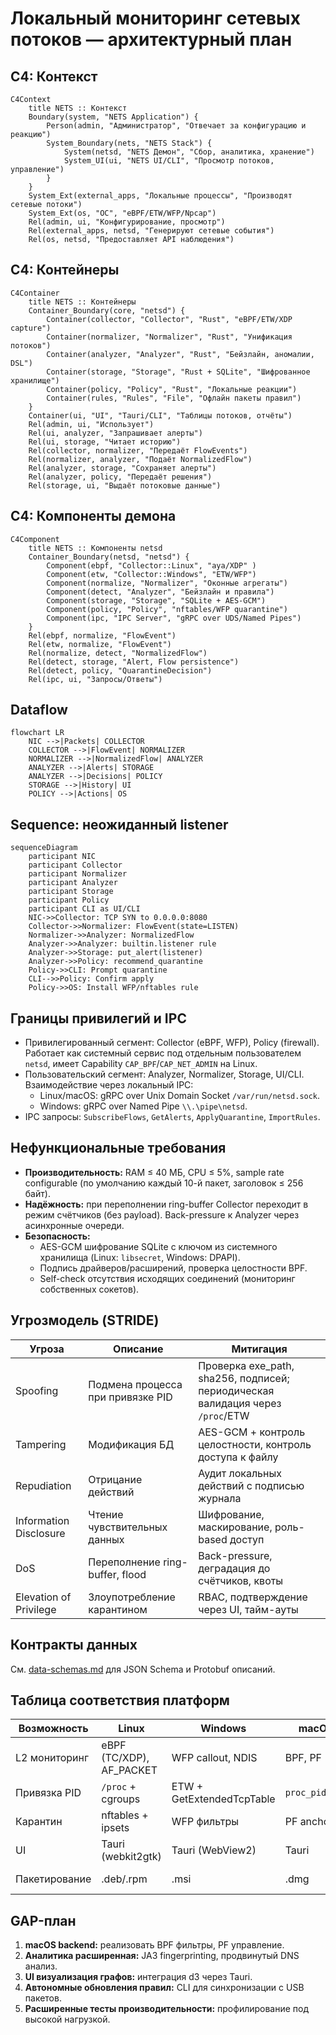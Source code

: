 # Локальный мониторинг сетевых потоков — архитектурный план

## C4: Контекст
```mermaid
C4Context
    title NETS :: Контекст
    Boundary(system, "NETS Application") {
        Person(admin, "Администратор", "Отвечает за конфигурацию и реакцию")
        System_Boundary(nets, "NETS Stack") {
            System(netsd, "NETS Демон", "Сбор, аналитика, хранение")
            System_UI(ui, "NETS UI/CLI", "Просмотр потоков, управление")
        }
    }
    System_Ext(external_apps, "Локальные процессы", "Производят сетевые потоки")
    System_Ext(os, "ОС", "eBPF/ETW/WFP/Npcap")
    Rel(admin, ui, "Конфигурирование, просмотр")
    Rel(external_apps, netsd, "Генерируют сетевые события")
    Rel(os, netsd, "Предоставляет API наблюдения")
```

## C4: Контейнеры
```mermaid
C4Container
    title NETS :: Контейнеры
    Container_Boundary(core, "netsd") {
        Container(collector, "Collector", "Rust", "eBPF/ETW/XDP capture")
        Container(normalizer, "Normalizer", "Rust", "Унификация потоков")
        Container(analyzer, "Analyzer", "Rust", "Бейзлайн, аномалии, DSL")
        Container(storage, "Storage", "Rust + SQLite", "Шифрованное хранилище")
        Container(policy, "Policy", "Rust", "Локальные реакции")
        Container(rules, "Rules", "File", "Офлайн пакеты правил")
    }
    Container(ui, "UI", "Tauri/CLI", "Таблицы потоков, отчёты")
    Rel(admin, ui, "Использует")
    Rel(ui, analyzer, "Запрашивает алерты")
    Rel(ui, storage, "Читает историю")
    Rel(collector, normalizer, "Передаёт FlowEvents")
    Rel(normalizer, analyzer, "Подаёт NormalizedFlow")
    Rel(analyzer, storage, "Сохраняет алерты")
    Rel(analyzer, policy, "Передаёт решения")
    Rel(storage, ui, "Выдаёт потоковые данные")
```

## C4: Компоненты демона
```mermaid
C4Component
    title NETS :: Компоненты netsd
    Container_Boundary(netsd, "netsd") {
        Component(ebpf, "Collector::Linux", "aya/XDP" )
        Component(etw, "Collector::Windows", "ETW/WFP")
        Component(normalize, "Normalizer", "Оконные агрегаты")
        Component(detect, "Analyzer", "Бейзлайн и правила")
        Component(storage, "Storage", "SQLite + AES-GCM")
        Component(policy, "Policy", "nftables/WFP quarantine")
        Component(ipc, "IPC Server", "gRPC over UDS/Named Pipes")
    }
    Rel(ebpf, normalize, "FlowEvent")
    Rel(etw, normalize, "FlowEvent")
    Rel(normalize, detect, "NormalizedFlow")
    Rel(detect, storage, "Alert, Flow persistence")
    Rel(detect, policy, "QuarantineDecision")
    Rel(ipc, ui, "Запросы/Ответы")
```

## Dataflow
```mermaid
flowchart LR
    NIC -->|Packets| COLLECTOR
    COLLECTOR -->|FlowEvent| NORMALIZER
    NORMALIZER -->|NormalizedFlow| ANALYZER
    ANALYZER -->|Alerts| STORAGE
    ANALYZER -->|Decisions| POLICY
    STORAGE -->|History| UI
    POLICY -->|Actions| OS
```

## Sequence: неожиданный listener
```mermaid
sequenceDiagram
    participant NIC
    participant Collector
    participant Normalizer
    participant Analyzer
    participant Storage
    participant Policy
    participant CLI as UI/CLI
    NIC->>Collector: TCP SYN to 0.0.0.0:8080
    Collector->>Normalizer: FlowEvent(state=LISTEN)
    Normalizer->>Analyzer: NormalizedFlow
    Analyzer->>Analyzer: builtin.listener rule
    Analyzer->>Storage: put_alert(listener)
    Analyzer->>Policy: recommend_quarantine
    Policy->>CLI: Prompt quarantine
    CLI-->>Policy: Confirm apply
    Policy->>OS: Install WFP/nftables rule
```

## Границы привилегий и IPC
* Привилегированный сегмент: Collector (eBPF, WFP), Policy (firewall). Работает как системный сервис под отдельным пользователем `netsd`, имеет Capability `CAP_BPF`/`CAP_NET_ADMIN` на Linux.
* Пользовательский сегмент: Analyzer, Normalizer, Storage, UI/CLI. Взаимодействие через локальный IPC:
  * Linux/macOS: gRPC over Unix Domain Socket `/var/run/netsd.sock`.
  * Windows: gRPC over Named Pipe `\\.\pipe\netsd`.
* IPC запросы: `SubscribeFlows`, `GetAlerts`, `ApplyQuarantine`, `ImportRules`.

## Нефункциональные требования
* **Производительность:** RAM ≤ 40 МБ, CPU ≤ 5%, sample rate configurable (по умолчанию каждый 10-й пакет, заголовок ≤ 256 байт).
* **Надёжность:** при переполнении ring-buffer Collector переходит в режим счётчиков (без payload). Back-pressure к Analyzer через асинхронные очереди.
* **Безопасность:**
  * AES-GCM шифрование SQLite с ключом из системного хранилища (Linux: `libsecret`, Windows: DPAPI).
  * Подпись драйверов/расширений, проверка целостности BPF.
  * Self-check отсутствия исходящих соединений (мониторинг собственных сокетов).

## Угрозмодель (STRIDE)
| Угроза | Описание | Митигация |
| --- | --- | --- |
| Spoofing | Подмена процесса при привязке PID | Проверка exe_path, sha256, подписей; периодическая валидация через `/proc`/ETW |
| Tampering | Модификация БД | AES-GCM + контроль целостности, контроль доступа к файлу |
| Repudiation | Отрицание действий | Аудит локальных действий с подписью журнала |
| Information Disclosure | Чтение чувствительных данных | Шифрование, маскирование, роль-based доступ |
| DoS | Переполнение ring-buffer, flood | Back-pressure, деградация до счётчиков, квоты |
| Elevation of Privilege | Злоупотребление карантином | RBAC, подтверждение через UI, тайм-ауты |

## Контракты данных
См. [data-schemas.md](data-schemas.md) для JSON Schema и Protobuf описаний.

## Таблица соответствия платформ
| Возможность | Linux | Windows | macOS | GAP |
| --- | --- | --- | --- | --- |
| L2 мониторинг | eBPF (TC/XDP), AF_PACKET | WFP callout, NDIS | BPF, PF | Требуется реализация NEFilterDataProvider |
| Привязка PID | `/proc` + cgroups | ETW + GetExtendedTcpTable | `proc_pidinfo` | macOS интеграция в бэклог |
| Карантин | nftables + ipsets | WFP фильтры | PF anchors | macOS правило PF TBD |
| UI | Tauri (webkit2gtk) | Tauri (WebView2) | Tauri | - |
| Пакетирование | .deb/.rpm | .msi | .dmg | Автоматизация .msi/.dmg | 

## GAP-план
1. **macOS backend:** реализовать BPF фильтры, PF управление.
2. **Аналитика расширенная:** JA3 fingerprinting, продвинутый DNS анализ.
3. **UI визуализация графов:** интеграция d3 через Tauri.
4. **Автономные обновления правил:** CLI для синхронизации с USB пакетов.
5. **Расширенные тесты производительности:** профилирование под высокой нагрузкой.
